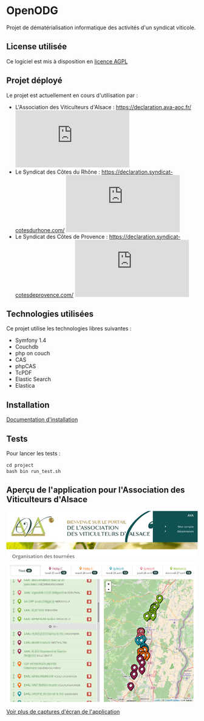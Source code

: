 OpenODG
===

Projet de dématérialisation informatique des activités d'un syndicat viticole.

License utilisée
----------------

Ce logiciel est mis à disposition en [licence AGPL](LICENSE)

Projet déployé
---------------

Le projet est actuellement en cours d'utilisation par  : 

* L'Association des Viticulteurs d'Alsace : https://declaration.ava-aoc.fr/ [![Intégration continue](https://declaration.ava-aoc.fr/statuts/tests.svg.php)](https://declaration.ava-aoc.fr/statuts/tests.php)
* Le Syndicat des Côtes du Rhône : https://declaration.syndicat-cotesdurhone.com/ [![Intégration continue](https://declaration.syndicat-cotesdurhone.com/statuts/tests.svg.php)](https://declaration.syndicat-cotesdurhone.com/statuts/tests.php)
* Le Syndicat des Côtes de Provence : https://declaration.syndicat-cotesdeprovence.com/ [![Intégration continue](https://declaration.syndicat-cotesdeprovence.com/statuts/tests.svg.php)](https://declaration.syndicat-cotesdeprovence.com/statuts/tests.php)

Technologies utilisées
----------------------

Ce projet utilise les technologies libres suivantes :

* Symfony 1.4
* Couchdb
* php on couch
* CAS
* phpCAS
* TcPDF
* Elastic Search
* Elastica

Installation
------------

[Documentation d'installation](https://github.com/24eme/ava/blob/master/doc/Installation.md "Documentation d'installation")

Tests
----

Pour lancer les tests :

```
cd project
bash bin run_test.sh

```

Aperçu de l'application pour l'Association des Viticulteurs d'Alsace
-----------------------

![Organisation d'une tournée](doc/captures/organisation-tournee.jpg)

[Voir plus de captures d'écran de l'application](doc/captures/README.md)
